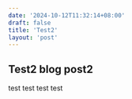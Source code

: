```yaml
---
date: '2024-10-12T11:32:14+08:00'
draft: false
title: 'Test2'
layout: 'post'
---
```


## Test2 blog post2


test test test test